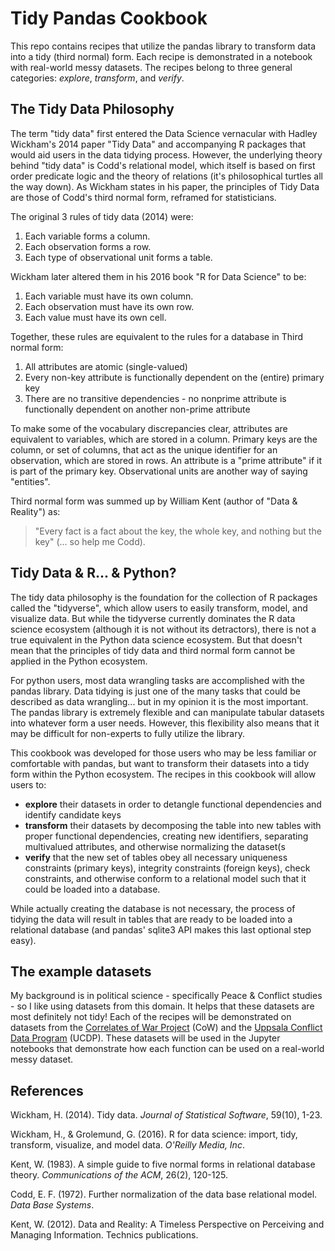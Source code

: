 # Tidy Pandas Cookbook

This repo contains recipes that utilize the pandas library to transform data into a tidy (third normal) form. Each recipe is demonstrated in a notebook with real-world messy datasets. The recipes belong to three general categories: *explore*, *transform*, and *verify*.

## The Tidy Data Philosophy

The term "tidy data" first entered the Data Science vernacular with Hadley Wickham's 2014 paper "Tidy Data" and accompanying R packages that would aid users in the data tidying process. However, the underlying theory behind "tidy data" is Codd's relational model, which itself is based on first order predicate logic and the theory of relations (it's philosophical turtles all the way down). As Wickham states in his paper, the principles of Tidy Data are those of Codd's third normal form, reframed for statisticians. 

The original 3 rules of tidy data (2014) were:

1. Each variable forms a column.
2. Each observation forms a row.
3. Each type of observational unit forms a table.

Wickham later altered them in his 2016 book "R for Data Science" to be:

1. Each variable must have its own column.
2. Each observation must have its own row.
3. Each value must have its own cell.

Together, these rules are equivalent to the rules for a database in Third normal form:

1. All attributes are atomic (single-valued)
2. Every non-key attribute is functionally dependent on the (entire) primary key
3. There are no transitive dependencies - no nonprime attribute is functionally dependent on another non-prime attribute

To make some of the vocabulary discrepancies clear, attributes are equivalent to variables, which are stored in a column. Primary keys are the column, or set of columns, that act as the unique identifier for an observation, which are stored in rows. An attribute is a "prime attribute" if it is part of the primary key. Observational units are another way of saying "entities".

Third normal form was summed up by William Kent (author of "Data & Reality") as: 
> "Every fact is a fact about the key, the whole key, and nothing but the key" (... so help me Codd).

## Tidy Data & R... & Python?

The tidy data philosophy is the foundation for the collection of R packages called the "tidyverse", which allow users to easily transform, model, and visualize data. But while the tidyverse currently dominates the R data science ecosystem (although it is not without its detractors), there is not a true equivalent in the Python data science ecosystem. But that doesn't mean that the principles of tidy data and third normal form cannot be applied in the Python ecosystem. 

For python users, most data wrangling tasks are accomplished with the pandas library. Data tidying is just one of the many tasks that could be described as data wrangling... but in my opinion it is the most important. The pandas library is extremely flexible and can manipulate tabular datasets into whatever form a user needs. However, this flexibility also means that it may be difficult for non-experts to fully utilize the library.

This cookbook was developed for those users who may be less familiar or comfortable with pandas, but want to transform their datasets into a tidy form within the Python ecosystem. The recipes in this cookbook will allow users to: 

- **explore** their datasets in order to detangle functional dependencies and identify candidate keys
- **transform** their datasets by decomposing the table into new tables with proper functional dependencies, creating new identifiers, separating multivalued attributes, and otherwise normalizing the dataset(s
- **verify** that the new set of tables obey all necessary uniqueness constraints (primary keys), integrity constraints (foreign keys), check constraints, and otherwise conform to a relational model such that it could be loaded into a database. 

While actually creating the database is not necessary, the process of tidying the data will result in tables that are ready to be loaded into a relational database (and pandas' sqlite3 API makes this last optional step easy). 

## The example datasets

My background is in political science - specifically Peace & Conflict studies - so I like using datasets from this domain. It helps that these datasets are most definitely not tidy! Each of the recipes will be demonstrated on datasets from the [Correlates of War Project](https://correlatesofwar.org/) (CoW) and the [Uppsala Conflict Data Program](https://www.ucdp.uu.se/) (UCDP). These datasets will be used in the Jupyter notebooks that demonstrate how each function can be used on a real-world messy dataset.

## References

Wickham, H. (2014). Tidy data. *Journal of Statistical Software*, 59(10), 1-23.

Wickham, H., & Grolemund, G. (2016). R for data science: import, tidy, transform, visualize, and model data. *O'Reilly Media, Inc*.

Kent, W. (1983). A simple guide to five normal forms in relational database theory. *Communications of the ACM*, 26(2), 120-125.

Codd, E. F. (1972). Further normalization of the data base relational model. *Data Base Systems*.

Kent, W. (2012). Data and Reality: A Timeless Perspective on Perceiving and Managing Information. Technics publications.
